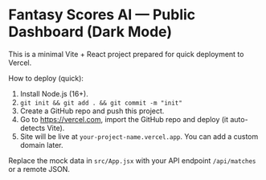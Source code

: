 # Fantasy Scores AI — Public Dashboard (Dark Mode)

This is a minimal Vite + React project prepared for quick deployment to Vercel.

How to deploy (quick):
1. Install Node.js (16+).
2. `git init && git add . && git commit -m "init"`
3. Create a GitHub repo and push this project.
4. Go to https://vercel.com, import the GitHub repo and deploy (it auto-detects Vite).
5. Site will be live at `your-project-name.vercel.app`. You can add a custom domain later.

Replace the mock data in `src/App.jsx` with your API endpoint `/api/matches` or a remote JSON.
